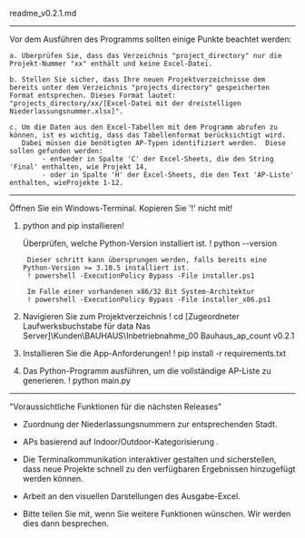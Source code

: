 readme_v0.2.1.md
***************************************
Vor dem Ausführen des Programms sollten einige Punkte beachtet werden:

    a. Überprüfen Sie, dass das Verzeichnis "project_directory" nur die Projekt-Nummer "xx" enthält und keine Excel-Datei.

    b. Stellen Sie sicher, dass Ihre neuen Projektverzeichnisse dem bereits unter dem Verzeichnis "projects_directory" gespeicherten Format entsprechen. Dieses Format lautet: "projects_directory/xx/[Excel-Datei mit der dreistelligen Niederlassungsnummer.xlsx]".

    c. Um die Daten aus den Excel-Tabellen mit dem Programm abrufen zu können, ist es wichtig, dass das Tabellenformat berücksichtigt wird. 
       Dabei müssen die benötigten AP-Typen identifiziert werden.  Diese sollen gefunden werden:
            - entweder in Spalte 'C' der Excel-Sheets, die den String 'Final' enthalten, wie Projekt 14, 
            - oder in Spalte 'H' der Excel-Sheets, die den Text 'AP-Liste' enthalten, wieProjekte 1-12.


***************************************
Öffnen Sie ein Windows-Terminal.
Kopieren Sie '!' nicht mit!

1. python and pip installieren!

    Überprüfen, welche Python-Version installiert ist.
    ! python --version

        Dieser schritt kann übersprungen werden, falls bereits eine Python-Version >= 3.10.5 installiert ist.
        ! powershell -ExecutionPolicy Bypass -File installer.ps1
    
        Im Falle einer vorhandenen x86/32 Bit System-Architektur
        ! powershell -ExecutionPolicy Bypass -File installer_x86.ps1

2. Navigieren Sie zum Projektverzeichnis
    ! cd [Zugeordneter Laufwerksbuchstabe für data Nas Server]\Kunden\BAUHAUS\Inbetriebnahme\_00 Bauhaus_ap_count v0.2.1

3. Installieren Sie die App-Anforderungen!
    ! pip install -r requirements.txt

4. Das Python-Programm ausführen, um die vollständige AP-Liste zu generieren.
    ! python main.py


***************************************
"Voraussichtliche Funktionen für die nächsten Releases"

- Zuordnung der Niederlassungsnummern zur entsprechenden Stadt.
- APs basierend auf Indoor/Outdoor-Kategorisierung .
- Die Terminalkommunikation interaktiver gestalten und sicherstellen, dass neue Projekte schnell zu den verfügbaren Ergebnissen hinzugefügt werden können.
- Arbeit an den visuellen Darstellungen des Ausgabe-Excel.

- Bitte teilen Sie mit, wenn Sie weitere Funktionen wünschen. Wir werden dies dann besprechen.



